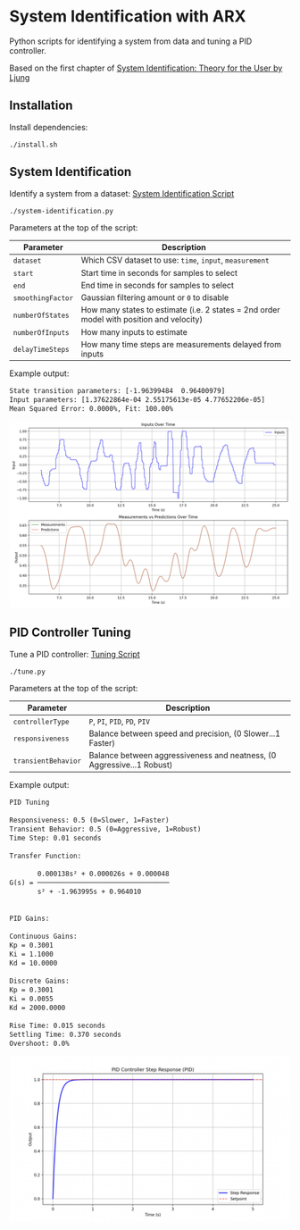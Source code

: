 # System Identification with ARX

Python scripts for identifying a system from data and tuning a PID controller.

Based on the first chapter of [System Identification: Theory for the User by Ljung](./doc/SystemIdentificationLjung.pdf)

## Installation

Install dependencies:

```
./install.sh
```

## System Identification

Identify a system from a dataset: [System Identification Script](./system-identification.py)

```
./system-identification.py
```

Parameters at the top of the script:

|Parameter|Description|
|-|-|
|`dataset`|Which CSV dataset to use: `time`, `input`, `measurement`|
|`start`|Start time in seconds for samples to select|
|`end`|End time in seconds for samples to select|
|`smoothingFactor`|Gaussian filtering amount or `0` to disable|
|`numberOfStates`|How many states to estimate (i.e. 2 states = 2nd order model with position and velocity)
|`numberOfInputs`|How many inputs to estimate|
|`delayTimeSteps`|How many time steps are measurements delayed from inputs|

Example output:

```
State transition parameters: [-1.96399484  0.96400979]
Input parameters: [1.37622864e-04 2.55175613e-05 4.77652206e-05]
Mean Squared Error: 0.0000%, Fit: 100.00%
```

![System Identification](./doc/system-identification.png)

## PID Controller Tuning

Tune a PID controller: [Tuning Script](./tune.py)

```
./tune.py
```

Parameters at the top of the script:

|Parameter|Description|
|-|-|
|`controllerType`|`P`, `PI`, `PID`, `PD`, `PIV`|
|`responsiveness`|Balance between speed and precision, (0 Slower...1 Faster)|
|`transientBehavior`|Balance between aggressiveness and neatness, (0 Aggressive...1 Robust)|

Example output:

```
PID Tuning

Responsiveness: 0.5 (0=Slower, 1=Faster)
Transient Behavior: 0.5 (0=Aggressive, 1=Robust)
Time Step: 0.01 seconds

Transfer Function:

       0.000138s² + 0.000026s + 0.000048
G(s) = ─────────────────────────────────
       s² + -1.963995s + 0.964010


PID Gains:

Continuous Gains:
Kp = 0.3001
Ki = 1.1000
Kd = 10.0000

Discrete Gains:
Kp = 0.3001
Ki = 0.0055
Kd = 2000.0000

Rise Time: 0.015 seconds
Settling Time: 0.370 seconds
Overshoot: 0.0%
```

![PID Tuning](./doc/tune.png)